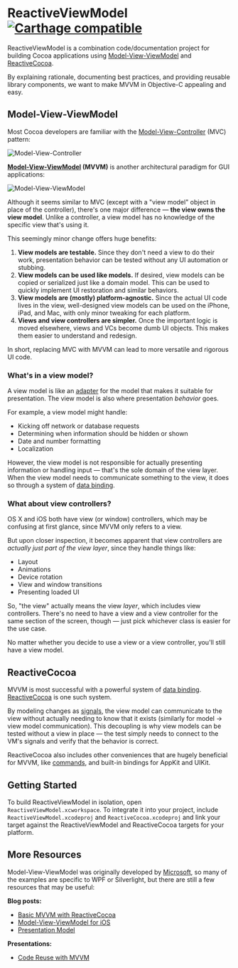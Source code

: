 
# ReactiveViewModel [![Carthage compatible](https://img.shields.io/badge/Carthage-compatible-4BC51D.svg?style=flat)](https://github.com/Carthage/Carthage)

ReactiveViewModel is a combination code/documentation project for building Cocoa
applications using [Model-View-ViewModel](#model-view-viewmodel) and
[ReactiveCocoa](#reactivecocoa).

By explaining rationale, documenting best practices, and providing reusable
library components, we want to make MVVM in Objective-C appealing and easy.

## Model-View-ViewModel

Most Cocoa developers are familiar with the
[Model-View-Controller](http://en.wikipedia.org/wiki/Model-View-Controller)
(MVC) pattern:

![Model-View-Controller](https://f.cloud.github.com/assets/432536/867983/280867ea-f760-11e2-9425-8d1345ffdfb9.png)

**[Model-View-ViewModel](http://en.wikipedia.org/wiki/Model-View-ViewModel)
(MVVM)** is another architectural paradigm for GUI applications:

![Model-View-ViewModel](https://f.cloud.github.com/assets/432536/867984/291ed380-f760-11e2-9106-d3158320af39.png)

Although it seems similar to MVC (except with a "view model" object in place of
the controller), there's one major difference — **the view owns the view
model**. Unlike a controller, a view model has no knowledge of the specific view
that's using it.

This seemingly minor change offers huge benefits:

 1. **View models are testable.** Since they don't need a view to do their work,
    presentation behavior can be tested without any UI automation or stubbing.
 1. **View models can be used like models.** If desired, view models can be
    copied or serialized just like a domain model. This can be used to quickly
    implement UI restoration and similar behaviors.
 1. **View models are (mostly) platform-agnostic.** Since the actual UI code
    lives in the view, well-designed view models can be used on the iPhone,
    iPad, and Mac, with only minor tweaking for each platform.
 1. **Views and view controllers are simpler.** Once the important logic is
    moved elsewhere, views and VCs become dumb UI objects. This makes them
    easier to understand and redesign.

In short, replacing MVC with MVVM can lead to more versatile and rigorous UI
code.

### What's in a view model?

A view model is like an [adapter](http://en.wikipedia.org/wiki/Adapter_pattern)
for the model that makes it suitable for presentation. The view model is also
where presentation _behavior_ goes.

For example, a view model might handle:

 * Kicking off network or database requests
 * Determining when information should be hidden or shown
 * Date and number formatting
 * Localization

However, the view model is not responsible for actually presenting
information or handling input — that's the sole domain of the view layer. When
the view model needs to communicate something to the view, it does so through
a system of [data binding](#reactivecocoa).

### What about view controllers?

OS X and iOS both have view (or window) controllers, which may be confusing at
first glance, since MVVM only refers to a view.

But upon closer inspection, it becomes apparent that view controllers are
_actually just part of the view layer_, since they handle things like:

 * Layout
 * Animations
 * Device rotation
 * View and window transitions
 * Presenting loaded UI

So, "the view" actually means the view _layer_, which includes view controllers.
There's no need to have a view and a view controller for the same section of the
screen, though — just pick whichever class is easier for the use case.

No matter whether you decide to use a view or a view controller, you'll still
have a view model.

## ReactiveCocoa

MVVM is most successful with a powerful system of [data
binding](http://en.wikipedia.org/wiki/UI_data_binding).
[ReactiveCocoa](https://github.com/ReactiveCocoa/ReactiveCocoa) is one such
system.

By modeling changes as
[signals](https://github.com/ReactiveCocoa/ReactiveCocoa#introduction), the view
model can communicate to the view without actually needing to know that it
exists (similarly for model → view model communication). This decoupling is
why view models can be tested without a view in place — the test simply needs to
connect to the VM's signals and verify that the behavior is correct.

ReactiveCocoa also includes other conveniences that are hugely beneficial for
MVVM, like
[commands](https://github.com/ReactiveCocoa/ReactiveCocoa/blob/master/Documentation/FrameworkOverview.md#commands),
and built-in bindings for AppKit and UIKit.

## Getting Started

To build ReactiveViewModel in isolation, open `ReactiveViewModel.xcworkspace`. To integrate it into your project, include `ReactiveViewModel.xcodeproj` and `ReactiveCocoa.xcodeproj` and link your target against the ReactiveViewModel and ReactiveCocoa targets for your platform.

## More Resources

Model-View-ViewModel was originally developed by
[Microsoft](http://bit.ly/gQY00r), so many of the examples are specific to WPF
or Silverlight, but there are still a few resources that may be useful:

**Blog posts:**

 * [Basic MVVM with ReactiveCocoa](http://cocoasamurai.blogspot.com/2013/03/basic-mvvm-with-reactivecocoa.html)
 * [Model-View-ViewModel for iOS](http://www.teehanlax.com/blog/model-view-viewmodel-for-ios/)
 * [Presentation Model](http://martinfowler.com/eaaDev/PresentationModel.html)

**Presentations:**

 * [Code Reuse with MVVM](https://speakerdeck.com/jspahrsummers/code-reuse-with-mvvm)

